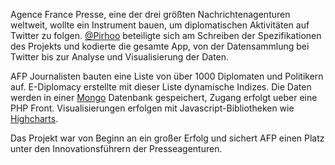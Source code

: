Agence France Presse, eine der drei größten Nachrichtenagenturen weltweit, wollte ein Instrument bauen, um diplomatischen Aktivitäten auf Twitter zu folgen. [@Pirhoo](http://twitter.com/pirhoo) beteiligte sich am Schreiben der Spezifikationen des Projekts und kodierte die gesamte App, von der Datensammlung bei Twitter bis zur Analyse und Visualisierung der Daten.

AFP Journalisten bauten eine Liste von über 1000 Diplomaten und Politikern auf. E-Diplomacy erstellte mit dieser Liste dynamische Indizes. Die Daten werden in einer [Mongo](http://www.mongodb.org/) Datenbank gespeichert, Zugang erfolgt ueber eine PHP Front. Visualisierungen erfolgen mit Javascript-Bibliotheken wie [Highcharts](http://www.highcharts.com/).

Das Projekt war von Beginn an ein großer Erfolg und sichert AFP einen Platz unter den Innovationsführern der Presseagenturen.

